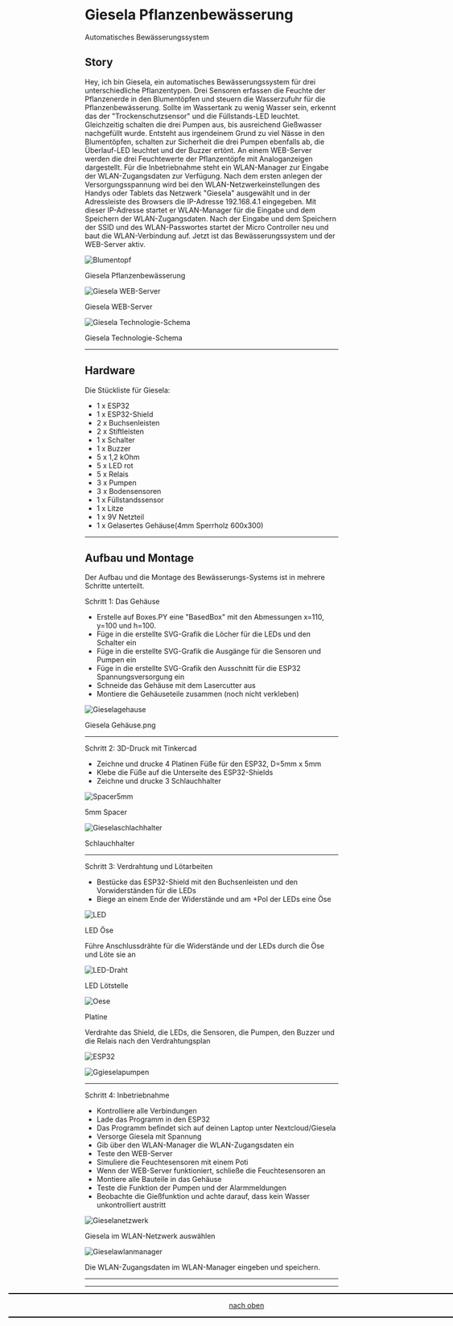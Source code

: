 <a name="oben"></a>

# Giesela Pflanzenbewässerung

Automatisches Bewässerungssystem

## Story

Hey, ich bin Giesela, ein automatisches Bewässerungssystem für drei unterschiedliche Pflanzentypen. Drei Sensoren erfassen die Feuchte der Pflanzenerde in den Blumentöpfen und steuern die Wasserzufuhr für die Pflanzenbewässerung. Sollte im Wassertank zu wenig Wasser sein, erkennt das der "Trockenschutzsensor" und die Füllstands-LED leuchtet. Gleichzeitig schalten die drei Pumpen aus, bis ausreichend Gießwasser nachgefüllt wurde.
Entsteht aus irgendeinem Grund zu viel Nässe in den Blumentöpfen, schalten zur Sicherheit die drei Pumpen ebenfalls ab, die Überlauf-LED leuchtet und der Buzzer ertönt.
An einem WEB-Server werden die drei Feuchtewerte der Pflanzentöpfe mit Analoganzeigen dargestellt.
Für die Inbetriebnahme steht ein WLAN-Manager zur Eingabe der WLAN-Zugangsdaten zur Verfügung. Nach dem ersten anlegen der Versorgungsspannung wird bei den WLAN-Netzwerkeinstellungen des Handys oder Tablets das Netzwerk "Giesela" ausgewählt und in der Adressleiste des Browsers die IP-Adresse 192.168.4.1 eingegeben. Mit dieser IP-Adresse startet er WLAN-Manager für die Eingabe und dem Speichern der WLAN-Zugangsdaten. Nach der Eingabe und dem Speichern der SSID und des WLAN-Passwortes startet der Micro Controller neu und baut die WLAN-Verbindung auf. Jetzt ist das Bewässerungssystem und der WEB-Server aktiv.


![Blumentopf](/pic/gieselablumentopf.png)

Giesela Pflanzenbewässerung


![Giesela WEB-Server](/pic/GieselaWEBSERVER.png)

Giesela WEB-Server




![Giesela Technologie-Schema](/pic/gieselatechnologie.png)

Giesela Technologie-Schema

---

## Hardware
Die Stückliste für Giesela:

+ 1 x ESP32
+ 1 x ESP32-Shield
+ 2 x Buchsenleisten
+ 2 x Stiftleisten
+ 1 x Schalter
+ 1 x Buzzer
+ 5 x 1,2 kOhm
+ 5 x LED rot
+ 5 x Relais
+ 3 x Pumpen
+ 3 x Bodensensoren
+ 1 x Füllstandssensor
+ 1 x Litze
+ 1 x 9V Netzteil
+ 1 x Gelasertes Gehäuse(4mm Sperrholz 600x300)

---

## Aufbau und Montage
Der Aufbau und die Montage des Bewässerungs-Systems ist in mehrere Schritte unterteilt.


Schritt 1: Das Gehäuse
+ Erstelle auf Boxes.PY eine "BasedBox" mit den Abmessungen x=110, y=100 und h=100.
+ Füge in die erstellte SVG-Grafik die Löcher für die LEDs und den Schalter ein
+ Füge in die erstellte SVG-Grafik die Ausgänge für die Sensoren und Pumpen ein
+ Füge in die erstellte SVG-Grafik den Ausschnitt für die ESP32 Spannungsversorgung ein
+ Schneide das Gehäuse mit dem Lasercutter aus
+ Montiere die Gehäuseteile zusammen (noch nicht verkleben)


![Gieselagehause](/pic/gieselagehause.png)

Giesela Gehäuse.png

---

Schritt 2: 3D-Druck mit Tinkercad
+ Zeichne und drucke 4 Platinen Füße für den ESP32, D=5mm x 5mm
+ Klebe die Füße auf die Unterseite des ESP32-Shields
+ Zeichne und drucke 3 Schlauchhalter


![Spacer5mm](/pic/spacer5mm.png)

5mm Spacer

![Gieselaschlachhalter](/pic/gieselaschlauchhalter.png)

Schlauchhalter

---

Schritt 3: Verdrahtung und Lötarbeiten
+ Bestücke das ESP32-Shield mit den Buchsenleisten und den Vorwiderständen für die LEDs
+ Biege an einem Ende der Widerstände und am +Pol der LEDs eine Öse


![LED](/pic/r-led.jpg)

LED Öse

Führe Anschlussdrähte für die Widerstände und der LEDs durch die Öse und Löte sie an


![LED-Draht](/pic/r-led-draht.jpg)

LED Lötstelle


![Oese](/pic/oese.jpg)

Platine

Verdrahte das Shield, die LEDs, die Sensoren, die Pumpen, den Buzzer und die Relais nach den Verdrahtungsplan


![ESP32](/pic/GieselaESP32.png)

![Ggieselapumpen](/pic/gieselapumpen.png)

---

Schritt 4: Inbetriebnahme
+ Kontrolliere alle Verbindungen
+ Lade das Programm in den ESP32
+ Das Programm befindet sich auf deinen Laptop unter Nextcloud/Giesela
+ Versorge Giesela mit Spannung
+ Gib über den WLAN-Manager die WLAN-Zugangsdaten ein
+ Teste den WEB-Server
+ Simuliere die Feuchtesensoren mit einem Poti
+ Wenn der WEB-Server funktioniert, schließe die Feuchtesensoren an
+ Montiere alle Bauteile in das Gehäuse
+ Teste die Funktion der Pumpen und der Alarmmeldungen
+ Beobachte die Gießfunktion und achte darauf, dass kein Wasser unkontrolliert austritt


![Gieselanetzwerk](/pic/gieselanetzwerk.png)

Giesela im WLAN-Netzwerk auswählen


![Gieselawlanmanager](/pic/gieselaWLANmanager.jpg)


Die WLAN-Zugangsdaten im WLAN-Manager eingeben und speichern.

---

<div style="position:absolute; left:2cm; ">   
<ol class="breadcrumb" style="border-top: 2px solid black;border-bottom:2px solid black; height: 45px; width: 900px;"> <p align="center"><a href="#oben">nach oben</a></p></ol>
</div>  

---
